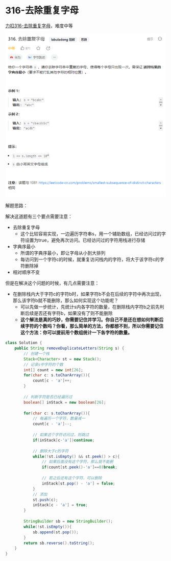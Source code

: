 # 316-去除重复字母

[力扣316-去除重复字母](https://leetcode.cn/problems/remove-duplicate-letters/)，难度中等

![image-20230825124622567](https://raw.githubusercontent.com/lqyspace/mypic/master/PicBed/202308251246625.png)

解题思路：

解决这道题有三个要点需要注意：

- 去除重复字母
  - 这个比较容易实现，一边遍历字符串s，用一个辅助数组，已经访问过的字符设置为true，避免再次访问。已经访问过的字符用栈进行存储
- 字典序最小
  - 所谓的字典序最小，即让字母从小到大排列
  - 每访问到一个字符c的时候，就重复访问栈内的字符，将大于该字符c的字符删除掉
- 相对顺序不变

但是在解决这个问题的时候，有几点需要注意：

- 在删除栈内大于字符c的字符b时，如果字符b不会在后续的字符中再次出现，那么该字符b就不能删除，那么如何实现这个功能呢？
  - 可以先做一步统计，先统计s内各字符的数量，在删除栈内字符b之前先判断后续是否还有字符b，如果没有了则不能删除
  - **这个解法是真的巧妙，你需要记住并学习。你自己不是还在想如何判断后续字符的个数吗？你看，那么简单的方法，你都想不到，所以你需要记住这个方法：你可以提前用个数组统计一下各字符的数量。**

```java
class Solution {
    public String removeDuplicateLetters(String s) {
		// 创建一个栈
        Stack<Character> st = new Stack();
        // 记录s中字符的个数
        int[] count = new int[26];
        for(char c: s.toCharArray()){
            count[c - 'a']++;
        }
        
        // 判断字符是否已经遍历过
        boolean[] inStack = new boolean[26];
        
        for(char c: s.toCharArray()){
            // 每遍历一个字符，数量减一
            count[c - 'a']--;
            
            // 如果这个字符访问过，则跳过
            if(inStack[c-'a'])continue;
            
            // 删除大于c的字符
            while(!st.isEmpty() && st.peek() > c){
                // 如果后面没有这个字符，那么就不能删
                if(count[st.peek()-'a']==0)break;
                
                // 若之后还有这个字符，可以删除
                inStack[st.pop() - 'a'] = false;
            }
            // 添加
            st.push(c);
            inStack[c - 'a'] = true;
        }
        
        StringBuilder sb = new StringBuilder();
        while(!st.isEmpty()){
            sb.append(st.pop());
        }
        return sb.reverse().toString();
    }
}
```

